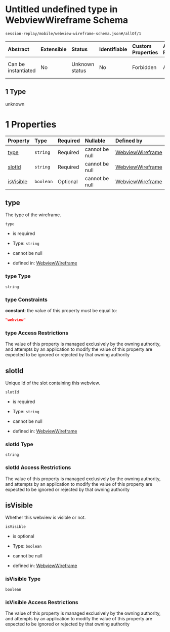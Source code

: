 # Untitled undefined type in WebviewWireframe Schema

```txt
session-replay/mobile/webview-wireframe-schema.json#/allOf/1
```



| Abstract            | Extensible | Status         | Identifiable | Custom Properties | Additional Properties | Access Restrictions | Defined In                                                                                                           |
| :------------------ | :--------- | :------------- | :----------- | :---------------- | :-------------------- | :------------------ | :------------------------------------------------------------------------------------------------------------------- |
| Can be instantiated | No         | Unknown status | No           | Forbidden         | Allowed               | none                | [webview-wireframe-schema.json\*](../out/session-replay/mobile/webview-wireframe-schema.json "open original schema") |

## 1 Type

unknown

# 1 Properties

| Property                | Type      | Required | Nullable       | Defined by                                                                                                                                                       |
| :---------------------- | :-------- | :------- | :------------- | :--------------------------------------------------------------------------------------------------------------------------------------------------------------- |
| [type](#type)           | `string`  | Required | cannot be null | [WebviewWireframe](webview-wireframe-schema-allof-1-properties-type.md "session-replay/mobile/webview-wireframe-schema.json#/allOf/1/properties/type")           |
| [slotId](#slotid)       | `string`  | Required | cannot be null | [WebviewWireframe](webview-wireframe-schema-allof-1-properties-slotid.md "session-replay/mobile/webview-wireframe-schema.json#/allOf/1/properties/slotId")       |
| [isVisible](#isvisible) | `boolean` | Optional | cannot be null | [WebviewWireframe](webview-wireframe-schema-allof-1-properties-isvisible.md "session-replay/mobile/webview-wireframe-schema.json#/allOf/1/properties/isVisible") |

## type

The type of the wireframe.

`type`

* is required

* Type: `string`

* cannot be null

* defined in: [WebviewWireframe](webview-wireframe-schema-allof-1-properties-type.md "session-replay/mobile/webview-wireframe-schema.json#/allOf/1/properties/type")

### type Type

`string`

### type Constraints

**constant**: the value of this property must be equal to:

```json
"webview"
```

### type Access Restrictions

The value of this property is managed exclusively by the owning authority, and attempts by an application to modify the value of this property are expected to be ignored or rejected by that owning authority

## slotId

Unique Id of the slot containing this webview.

`slotId`

* is required

* Type: `string`

* cannot be null

* defined in: [WebviewWireframe](webview-wireframe-schema-allof-1-properties-slotid.md "session-replay/mobile/webview-wireframe-schema.json#/allOf/1/properties/slotId")

### slotId Type

`string`

### slotId Access Restrictions

The value of this property is managed exclusively by the owning authority, and attempts by an application to modify the value of this property are expected to be ignored or rejected by that owning authority

## isVisible

Whether this webview is visible or not.

`isVisible`

* is optional

* Type: `boolean`

* cannot be null

* defined in: [WebviewWireframe](webview-wireframe-schema-allof-1-properties-isvisible.md "session-replay/mobile/webview-wireframe-schema.json#/allOf/1/properties/isVisible")

### isVisible Type

`boolean`

### isVisible Access Restrictions

The value of this property is managed exclusively by the owning authority, and attempts by an application to modify the value of this property are expected to be ignored or rejected by that owning authority
